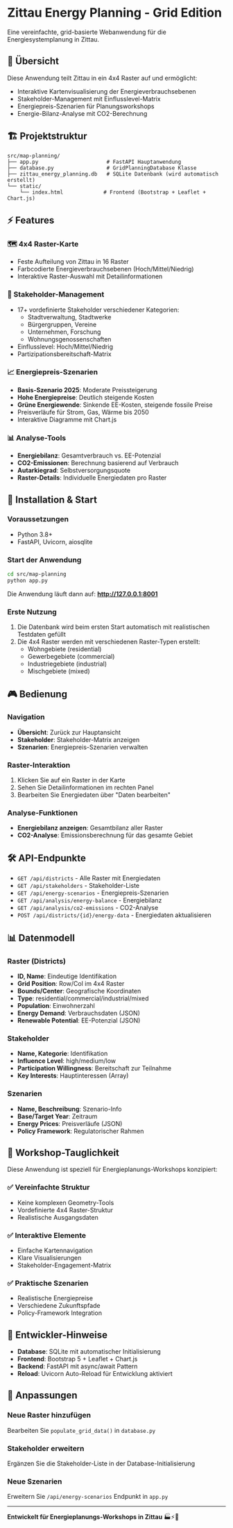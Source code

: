 # Zittau Energy Planning - Grid Edition

Eine vereinfachte, grid-basierte Webanwendung für die Energiesystemplanung in Zittau.

## 🎯 Übersicht

Diese Anwendung teilt Zittau in ein 4x4 Raster auf und ermöglicht:
- Interaktive Kartenvisualisierung der Energieverbrauchsebenen
- Stakeholder-Management mit Einflusslevel-Matrix
- Energiepreis-Szenarien für Planungsworkshops
- Energie-Bilanz-Analyse mit CO2-Berechnung

## 🏗️ Projektstruktur

```
src/map-planning/
├── app.py                      # FastAPI Hauptanwendung
├── database.py                 # GridPlanningDatabase Klasse
├── zittau_energy_planning.db   # SQLite Datenbank (wird automatisch erstellt)
└── static/
    └── index.html             # Frontend (Bootstrap + Leaflet + Chart.js)
```

## ⚡ Features

### 🗺️ 4x4 Raster-Karte
- Feste Aufteilung von Zittau in 16 Raster
- Farbcodierte Energieverbrauchsebenen (Hoch/Mittel/Niedrig)
- Interaktive Raster-Auswahl mit Detailinformationen

### 👥 Stakeholder-Management
- 17+ vordefinierte Stakeholder verschiedener Kategorien:
  - Stadtverwaltung, Stadtwerke
  - Bürgergruppen, Vereine
  - Unternehmen, Forschung
  - Wohnungsgenossenschaften
- Einflusslevel: Hoch/Mittel/Niedrig
- Partizipationsbereitschaft-Matrix

### 📈 Energiepreis-Szenarien
- **Basis-Szenario 2025**: Moderate Preissteigerung
- **Hohe Energiepreise**: Deutlich steigende Kosten
- **Grüne Energiewende**: Sinkende EE-Kosten, steigende fossile Preise
- Preisverläufe für Strom, Gas, Wärme bis 2050
- Interaktive Diagramme mit Chart.js

### 📊 Analyse-Tools
- **Energiebilanz**: Gesamtverbrauch vs. EE-Potenzial
- **CO2-Emissionen**: Berechnung basierend auf Verbrauch
- **Autarkiegrad**: Selbstversorgungsquote
- **Raster-Details**: Individuelle Energiedaten pro Raster

## 🚀 Installation & Start

### Voraussetzungen
- Python 3.8+
- FastAPI, Uvicorn, aiosqlite

### Start der Anwendung
```bash
cd src/map-planning
python app.py
```

Die Anwendung läuft dann auf: **http://127.0.0.1:8001**

### Erste Nutzung
1. Die Datenbank wird beim ersten Start automatisch mit realistischen Testdaten gefüllt
2. Die 4x4 Raster werden mit verschiedenen Raster-Typen erstellt:
   - Wohngebiete (residential)
   - Gewerbegebiete (commercial)  
   - Industriegebiete (industrial)
   - Mischgebiete (mixed)

## 🎮 Bedienung

### Navigation
- **Übersicht**: Zurück zur Hauptansicht
- **Stakeholder**: Stakeholder-Matrix anzeigen
- **Szenarien**: Energiepreis-Szenarien verwalten

### Raster-Interaktion
1. Klicken Sie auf ein Raster in der Karte
2. Sehen Sie Detailinformationen im rechten Panel
3. Bearbeiten Sie Energiedaten über "Daten bearbeiten"

### Analyse-Funktionen
- **Energiebilanz anzeigen**: Gesamtbilanz aller Raster
- **CO2-Analyse**: Emissionsberechnung für das gesamte Gebiet

## 🛠️ API-Endpunkte

- `GET /api/districts` - Alle Raster mit Energiedaten
- `GET /api/stakeholders` - Stakeholder-Liste
- `GET /api/energy-scenarios` - Energiepreis-Szenarien
- `GET /api/analysis/energy-balance` - Energiebilanz
- `GET /api/analysis/co2-emissions` - CO2-Analyse
- `POST /api/districts/{id}/energy-data` - Energiedaten aktualisieren

## 📊 Datenmodell

### Raster (Districts)
- **ID, Name**: Eindeutige Identifikation
- **Grid Position**: Row/Col im 4x4 Raster
- **Bounds/Center**: Geografische Koordinaten
- **Type**: residential/commercial/industrial/mixed
- **Population**: Einwohnerzahl
- **Energy Demand**: Verbrauchsdaten (JSON)
- **Renewable Potential**: EE-Potenzial (JSON)

### Stakeholder
- **Name, Kategorie**: Identifikation
- **Influence Level**: high/medium/low
- **Participation Willingness**: Bereitschaft zur Teilnahme
- **Key Interests**: Hauptinteressen (Array)

### Szenarien
- **Name, Beschreibung**: Szenario-Info
- **Base/Target Year**: Zeitraum
- **Energy Prices**: Preisverläufe (JSON)
- **Policy Framework**: Regulatorischer Rahmen

## 🎯 Workshop-Tauglichkeit

Diese Anwendung ist speziell für Energieplanungs-Workshops konzipiert:

### ✅ Vereinfachte Struktur
- Keine komplexen Geometry-Tools
- Vordefinierte 4x4 Raster-Struktur
- Realistische Ausgangsdaten

### ✅ Interaktive Elemente
- Einfache Kartennavigation
- Klare Visualisierungen
- Stakeholder-Engagement-Matrix

### ✅ Praktische Szenarien
- Realistische Energiepreise
- Verschiedene Zukunftspfade
- Policy-Framework Integration

## 📝 Entwickler-Hinweise

- **Database**: SQLite mit automatischer Initialisierung
- **Frontend**: Bootstrap 5 + Leaflet + Chart.js
- **Backend**: FastAPI mit async/await Pattern
- **Reload**: Uvicorn Auto-Reload für Entwicklung aktiviert

## 🎨 Anpassungen

### Neue Raster hinzufügen
Bearbeiten Sie `populate_grid_data()` in `database.py`

### Stakeholder erweitern  
Ergänzen Sie die Stakeholder-Liste in der Database-Initialisierung

### Neue Szenarien
Erweitern Sie `/api/energy-scenarios` Endpunkt in `app.py`

---

**Entwickelt für Energieplanungs-Workshops in Zittau** 🏭⚡🌱
